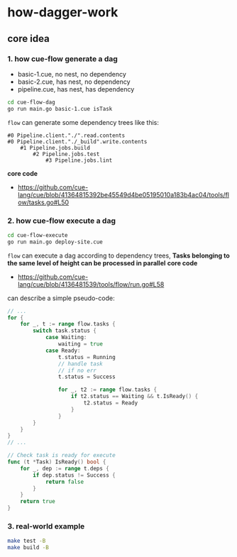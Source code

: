 # how-dagger-work

## core idea

### 1. how cue-flow generate a dag

- basic-1.cue, no nest, no dependency
- basic-2.cue, has nest, no dependency
- pipeline.cue, has nest, has dependency

```bash
cd cue-flow-dag
go run main.go basic-1.cue isTask
```

`flow` can generate some dependency trees like this:

```
#0 Pipeline.client."./".read.contents
#0 Pipeline.client."./_build".write.contents
    #1 Pipeline.jobs.build
        #2 Pipeline.jobs.test
            #3 Pipeline.jobs.lint
```

**core code**

- <https://github.com/cue-lang/cue/blob/41364815392be45549d4be05195010a183b4ac04/tools/flow/tasks.go#L50>

### 2. how cue-flow execute a dag

```bash
cd cue-flow-execute
go run main.go deploy-site.cue
```

`flow` can execute a dag according to dependency trees, **Tasks belonging to the same level of height can be processed in parallel**
**core code**

- <https://github.com/cue-lang/cue/blob/4136481539/tools/flow/run.go#L58>

can describe a simple pseudo-code:

```go
// ...
for {
    for _, t := range flow.tasks {
        switch task.status {
            case Waiting:
                waiting = true
            case Ready:
                t.status = Running
                // handle task
                // if no err
                t.status = Success

                for _, t2 := range flow.tasks {
                    if t2.status == Waiting && t.IsReady() {
                        t2.status = Ready
                    }
                }
        }
    }
}
// ...

// Check task is ready for execute
func (t *Task) IsReady() bool {
    for _, dep := range t.deps {
        if dep.status != Success {
            return false
        }
    }
    return true
}

```

### 3. real-world example

```bash
make test -B
make build -B
```
